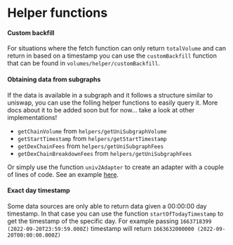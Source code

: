 # Helper functions

#### Custom backfill

For situations where the fetch function can only return `totalVolume` and can return in based on a timestamp you can use the `customBackfill` function that can be found in `volumes/helper/customBackfill`.

#### Obtaining data from subgraphs

If the data is available in a subgraph and it follows a structure similar to uniswap, you can use the folling helper functions to easily query it. More docs about it to be added soon but for now... take a look at other implementations!

* `getChainVolume` from `helpers/getUniSubgraphVolume`
* `getStartTimestamp` from `helpers/getStartTimestamp`
* `getDexChainFees` from `helpers/getUniSubgraphFees`
* `getDexChainBreakdownFees` from `helpers/getUniSubgraphFees`

Or simply use the function `univ2Adapter` to create an adapter with a couple of lines of code. See an example [here](https://github.com/DefiLlama/dimension-adapters/blob/master/dexs/thena/index.ts).

#### Exact day timestamp

Some data sources are only able to return data given a 00:00:00 day timestamp. In that case you can use the function `startOfTodayTimestamp` to get the timestamp of the specific day. For example passing `1663718399 (2022-09-20T23:59:59.000Z)` timestamp will return `1663632000000 (2022-09-20T00:00:00.000Z)`

